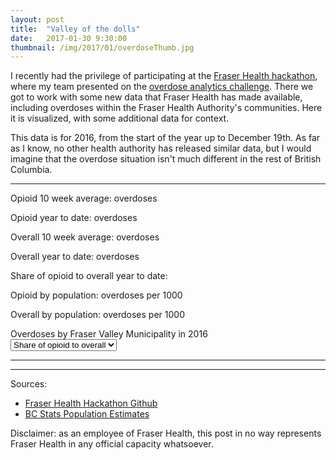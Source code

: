 ```yaml
---
layout: post
title:  "Valley of the dolls"
date:   2017-01-30 9:30:00
thumbnail: /img/2017/01/overdoseThumb.jpg
---
```


I recently had the privilege of participating at the [Fraser Health hackathon](https://www.healthhackathon.ca/index.html), where my team presented on the [overdose analytics challenge](https://www.healthhackathon.ca/themes/theme7.html). There we got to work with some new data that Fraser Health has made available, including overdoses within the Fraser Health Authority's communities. Here it is visualized, with some additional data for context.

This data is for 2016, from the start of the year up to December 19th. As far as I know, no other health authority has released similar data, but I would imagine that the overdose situation isn't much different in the rest of British Columbia.

* * *

<div id="infoBoxMap" class="infoBox hidden">
	<p class="infoTitle"><span id="label"></span></p>
	<p class="info">Opioid 10 week average: <span class="infoData"><span id="op10wk"></span> overdoses</span></p>
	<p class="info">Opioid year to date: <span class="infoData"><span id="opytd"></span> overdoses</span></p>
	<p class="info">Overall 10 week average: <span class="infoData"><span id="ov10wk"></span> overdoses</span></p>
	<p class="info">Overall year to date: <span class="infoData"><span id="ov10ytd"></span> overdoses</span></p>
	<p class="info">Share of opioid to overall year to date: <span class="infoData"><span id="opovper"></span></span></p>
	<p class="info" id="infoOppop">Opioid by population: <span class="infoData"><span id="oppop"></span> overdoses per 1000</span></p>
	<p class="info" id="infoOvpop">Overall by population: <span class="infoData"><span id="ovpop"></span> overdoses per 1000</span></p>
</div>

<div class="chartTitle">Overdoses by Fraser Valley Municipality in 2016</div>

<select id="selectMuni">
    <option value="Percent" selected="selected">Share of opioid to overall</option>
    <option value="Opioid YTD">Opioid total</option>
    <option value="Overall YTD">Overall total</option>
	<option value="Percent Opioid">Opioid by population</option>
	<option value="Percent Overall">Overall by population</option>
</select>

<div id="map" class="svg-container"></div>

* * *

<div id="chart" ></div>

* * *

Sources: 

- [Fraser Health Hackathon Github](https://github.com/healthhackathon)
- [BC Stats Population Estimates](http://www.bcstats.gov.bc.ca/StatisticsBySubject/Demography/PopulationEstimates.aspx)

Disclaimer: as an employee of Fraser Health, this post in no way represents Fraser Health in any official capacity whatsoever.

<style>{% include 2017/01/overdose.css %}</style>

<script src="https://d3js.org/d3.v4.min.js"></script>
<script src="https://d3js.org/topojson.v2.min.js"></script>
<script src="//d3js.org/queue.v1.min.js"></script>
<script src="https://d3js.org/d3-scale-chromatic.v1.min.js"></script>
<script src="https://d3js.org/d3-ease.v1.min.js"></script>
<script>{% include 2017/01/overdose.js %}</script>